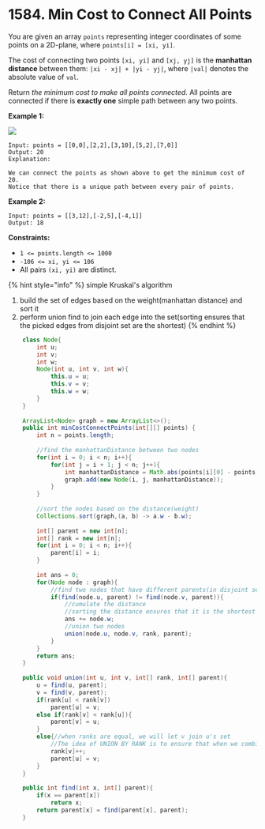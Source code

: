 # 1584. Min Cost to Connect All Points



You are given an array `points` representing integer coordinates of some points on a 2D-plane, where `points[i] = [xi, yi]`.

The cost of connecting two points `[xi, yi]` and `[xj, yj]` is the **manhattan distance** between them: `|xi - xj| + |yi - yj|`, where `|val|` denotes the absolute value of `val`.

Return _the minimum cost to make all points connected._ All points are connected if there is **exactly one** simple path between any two points.

&#x20;

**Example 1:**

![](https://assets.leetcode.com/uploads/2020/08/26/d.png)

```
Input: points = [[0,0],[2,2],[3,10],[5,2],[7,0]]
Output: 20
Explanation: 

We can connect the points as shown above to get the minimum cost of 20.
Notice that there is a unique path between every pair of points.
```

**Example 2:**

```
Input: points = [[3,12],[-2,5],[-4,1]]
Output: 18
```

&#x20;

**Constraints:**

* `1 <= points.length <= 1000`
* `-106 <= xi, yi <= 106`
* All pairs `(xi, yi)` are distinct.

{% hint style="info" %}
simple Kruskal's algorithm

1. build the set of edges based on the weight(manhattan distance) and sort it
2. perform union find to join each edge into the set(sorting ensures that the picked edges from disjoint set are the shortest)
{% endhint %}

```java
    class Node{
        int u;
        int v;
        int w;
        Node(int u, int v, int w){
            this.u = u;
            this.v = v;
            this.w = w;
        }
    }
    
    ArrayList<Node> graph = new ArrayList<>();
    public int minCostConnectPoints(int[][] points) {
        int n = points.length;
        
        //find the manhattanDistance between two nodes
        for(int i = 0; i < n; i++){
            for(int j = i + 1; j < n; j++){
                int manhattanDistance = Math.abs(points[i][0] - points[j][0]) + Math.abs(points[i][1] - points[j][1]);
                graph.add(new Node(i, j, manhattanDistance));
            }
        }
        
        //sort the nodes based on the distance(weight)
        Collections.sort(graph,(a, b) -> a.w - b.w);
 
        int[] parent = new int[n];
        int[] rank = new int[n];
        for(int i = 0; i < n; i++){
            parent[i] = i;
        }
        
        int ans = 0;
        for(Node node : graph){
            //find two nodes that have different parents(in disjoint set)
            if(find(node.u, parent) != find(node.v, parent)){
                //cumulate the distance
                //sorting the distance ensures that it is the shortest distance
                ans += node.w;
                //union two nodes
                union(node.u, node.v, rank, parent);
            }
        }
        return ans;
    }
    
    public void union(int u, int v, int[] rank, int[] parent){
        u = find(u, parent);
        v = find(v, parent);
        if(rank[u] < rank[v])
            parent[u] = v;
        else if(rank[v] < rank[u]){
            parent[v] = u;
        }
        else{//when ranks are equal, we will let v join u's set
            //The idea of UNION BY RANK is to ensure that when we combine two trees, we try to keep the overall depth of the resulting tree small.
            rank[v]++;
            parent[u] = v;
        }
    }
    
    public int find(int x, int[] parent){
        if(x == parent[x])
            return x;
        return parent[x] = find(parent[x], parent);
    }
```
